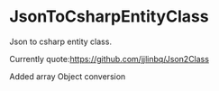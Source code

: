 # JsonToCsharpEntityClass
Json to csharp entity class.

Currently quote:https://github.com/jjlinbq/Json2Class

Added array Object conversion
